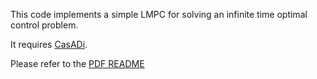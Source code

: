 This code implements a simple LMPC for solving an infinite time optimal control problem. 

It requires [CasADi](https://web.casadi.org/).

Please refer to the [PDF README](https://github.com/urosolia/LMPC_SimpleExample/blob/master/PDF_README.pdf)